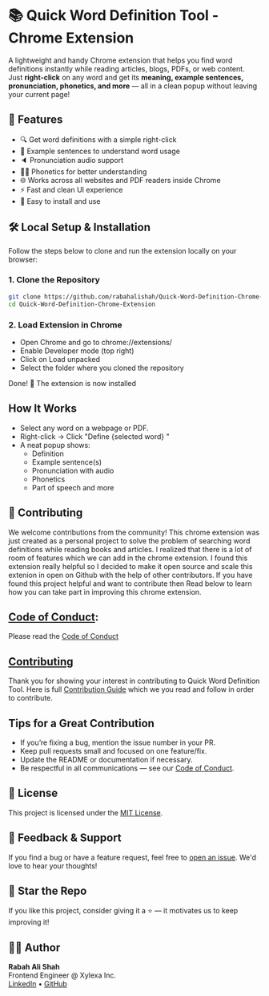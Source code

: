 # 📚 Quick Word Definition Tool - Chrome Extension

A lightweight and handy Chrome extension that helps you find word definitions instantly while reading articles, blogs, PDFs, or web content. Just **right-click** on any word and get its **meaning, example sentences, pronunciation, phonetics, and more** — all in a clean popup without leaving your current page!


## 🚀 Features

- 🔍 Get word definitions with a simple right-click
- 📖 Example sentences to understand word usage
- 🔈 Pronunciation audio support
- 🧑‍🏫 Phonetics for better understanding
- 🌐 Works across all websites and PDF readers inside Chrome
- ⚡ Fast and clean UI experience
- 🧩 Easy to install and use



## 🛠️ Local Setup & Installation

Follow the steps below to clone and run the extension locally on your browser:

### 1. Clone the Repository

```bash
git clone https://github.com/rabahalishah/Quick-Word-Definition-Chrome-Extension.git
cd Quick-Word-Definition-Chrome-Extension
```
### 2. Load Extension in Chrome
- Open Chrome and go to chrome://extensions/
- Enable Developer mode (top right)
- Click on Load unpacked
- Select the folder where you cloned the repository

Done! 🎉 The extension is now installed

## How It Works
- Select any word on a webpage or PDF.
- Right-click → Click "Define {selected word} "
- A neat popup shows:
  - Definition
  - Example sentence(s)
  - Pronunciation with audio
  - Phonetics
  - Part of speech and more
 
## 🤝 Contributing
We welcome contributions from the community! This chrome extension was just created as a personal project to solve the problem of searching word definitions while reading books and articles. I realized that there is a lot of 
room of features which we can add in the chrome extension. I found this extension really helpful so I decided to make it open source and scale this extenion in open on Github with the help of other contributors. If you have found this
project helpful and want to contribute then Read below to learn how you can take part in improving this chrome extension.

## [Code of Conduct](https://github.com/rabahalishah/Quick-Word-Definition-Chrome-Extension/blob/main/CODE_OF_CONDUCT.md):
Please read the [Code of Conduct](https://github.com/rabahalishah/Quick-Word-Definition-Chrome-Extension/blob/main/CODE_OF_CONDUCT.md)

## [Contributing](https://github.com/rabahalishah/Quick-Word-Definition-Chrome-Extension/blob/main/CONTRIBUTING.md)
Thank you for showing your interest in contributing to Quick Word Definition Tool. Here is full [Contribution Guide](https://github.com/rabahalishah/Quick-Word-Definition-Chrome-Extension/blob/main/CONTRIBUTING.md) which we you read and follow in order to contribute.

## Tips for a Great Contribution
- If you’re fixing a bug, mention the issue number in your PR.
- Keep pull requests small and focused on one feature/fix.
- Update the README or documentation if necessary.
- Be respectful in all communications — see our [Code of Conduct](https://github.com/rabahalishah/Quick-Word-Definition-Chrome-Extension/blob/main/CODE_OF_CONDUCT.md).


## 📄 License

This project is licensed under the [MIT License](https://github.com/rabahalishah/Quick-Word-Definition-Chrome-Extension/blob/main/LICENSE.md).


## 💬 Feedback & Support

If you find a bug or have a feature request, feel free to [open an issue](https://github.com/rabahalishah/Quick-Word-Definition-Chrome-Extension/issues). We'd love to hear your thoughts!


## 🌟 Star the Repo

If you like this project, consider giving it a ⭐️ — it motivates us to keep improving it!


## 🧑‍💻 Author

**Rabah Ali Shah**  
Frontend Engineer @ Xylexa Inc.  
[LinkedIn](https://www.linkedin.com/in/rabahalishah/) • [GitHub](https://github.com/rabahalishah)
